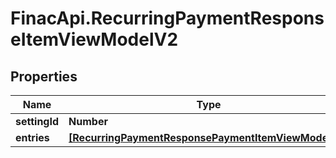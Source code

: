 # FinacApi.RecurringPaymentResponseItemViewModelV2

## Properties
Name | Type | Description | Notes
------------ | ------------- | ------------- | -------------
**settingId** | **Number** |  | [optional] 
**entries** | [**[RecurringPaymentResponsePaymentItemViewModelV2]**](RecurringPaymentResponsePaymentItemViewModelV2.md) |  | [optional] 
